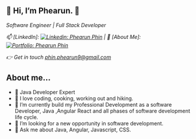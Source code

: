 <h2> 👋 Hi, I’m Phearun. 👋</h2>
<p><em>Software Engineer | Full Stack Developer</br>


📫 [LinkedIn]: [![Linkedin: Phearun Phin](https://img.shields.io/badge/-PhearunPhin-blue?style=flat-square&logo=Linkedin&logoColor=white&link=https://www.linkedin.com/in/phearun-phin/)](https://www.linkedin.com/in/phearun-phin/)
 | 🚀 [About Me]: [![Portfolio: Phearun Phin](https://img.shields.io/badge/-PhearunPhin-orange?style=flat-square)](https://phearun88.github.io/)

👉 Get in touch  <a href="mailto:phin.phearun9@gmail.com" target="_blank">phin.phearun9@gmail.com</a></em></p>

  ## About me...  
- 🥇 Java Developer Expert
- 👯 I love coding, cooking, working out and hiking.
- 🌱 I’m currently build my Professional Development as a software Developer, Java ,Angular React and all phases of software development life cycle.
- 💞️ I’m looking for a new opportunity in software development.
- 💬 Ask me about Java, Angular, Javascript, CSS.
<!--
**phearun88/phearun88** is a ✨ _special_ ✨ repository because its `README.md` (this file) appears on your GitHub profile.

Here are some ideas to get you started:

- 🔭 I’m currently working on ...
- 🌱 I’m currently learning ...
- 👯 I’m looking to collaborate on ...
- 🤔 I’m looking for help with ...
- 💬 Ask me about ...
- 📫 How to reach me: ...
- 😄 Pronouns: ...
- ⚡ Fun fact: ...
-->
